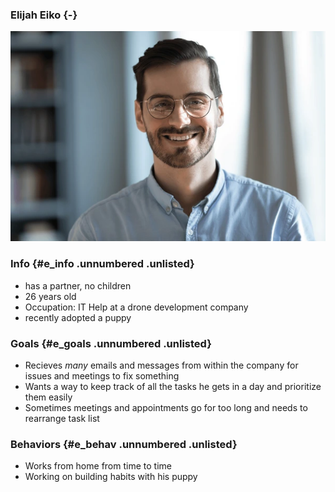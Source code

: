 ### Elijah Eiko {-} 

![Elijah](Elijah.png)

### Info {#e_info .unnumbered .unlisted}

- has a partner, no children
- 26 years old
- Occupation: IT Help at a drone development company
- recently adopted a puppy

### Goals {#e_goals .unnumbered .unlisted}

- Recieves _many_ emails and messages from within the company for issues and meetings to fix something
- Wants a way to keep track of all the tasks he gets in a day and prioritize them easily
- Sometimes meetings and appointments go for too long and needs to rearrange task list

### Behaviors {#e_behav .unnumbered .unlisted}

- Works from home from time to time
- Working on building habits with his puppy
